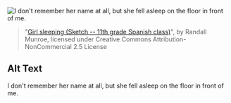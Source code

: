 ![I don't remember her name at all, but she fell asleep on the floor in front of me.](https://imgs.xkcd.com/comics/girl_sleeping_noline_(1).jpg)
> "[Girl sleeping (Sketch -- 11th grade Spanish class)](https://xkcd.com/7/)", by Randall Munroe, licensed under Creative Commons Attribution-NonCommercial 2.5 License

## Alt Text
I don't remember her name at all, but she fell asleep on the floor in front of me.
